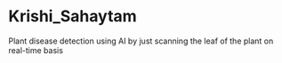 # Krishi_Sahaytam
 Plant disease detection using AI by just scanning the leaf of the plant on real-time basis
